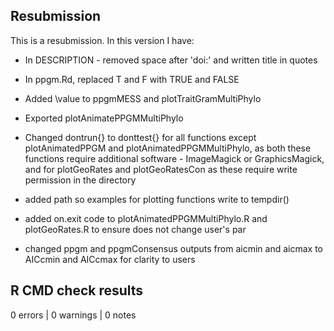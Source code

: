 ## Resubmission

This is a resubmission. In this version I have:

* In DESCRIPTION - removed space after 'doi:' and written title in quotes

* In ppgm.Rd, replaced T and F with TRUE and FALSE

* Added \value to ppgmMESS and plotTraitGramMultiPhylo

* Exported plotAnimatePPGMMultiPhylo

* Changed dontrun{} to donttest{} for all functions except plotAnimatedPPGM and plotAnimatedPPGMMultiPhylo, as both these functions require additional software - ImageMagick or GraphicsMagick, and for plotGeoRates and plotGeoRatesCon as these require write permission in the directory

* added path so examples for plotting functions write to tempdir()

* added on.exit code to plotAnimatedPPGMMultiPhylo.R and plotGeoRates.R to ensure does not change user's par

* changed ppgm and ppgmConsensus outputs from aicmin and aicmax to AICcmin and AICcmax for clarity to users

## R CMD check results

0 errors | 0 warnings | 0 notes
